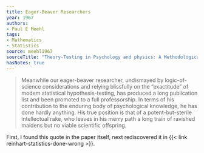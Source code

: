 ```yaml
---
title: Eager-Beaver Researchers
year: 1967
authors:
- Paul E Meehl
tags:
- Mathematics
- Statistics
source: meehl1967
sourceTitle: "Theory-Testing in Psychology and physics: A Methodological Paradox"
hasNotes: true
---
```


> Meanwhile our eager-beaver researcher, undismayed by logic-of-science considerations and relying blissfully
>   on the “exactitude” of modem statistical hypothesis-testing, has produced a long publication list and been promoted
>   to a full professorship.
> In terms of his contribution to the enduring body of psychological knowledge, he has done hardly anything.
> His true position is that of a potent-but-sterile intellectual rake,
>   who leaves in his merry path a long train of ravished maidens but no viable scientific offspring.

First, I found this quote in the paper itself, next rediscovered it in {{< link reinhart-statistics-done-wrong >}}.
